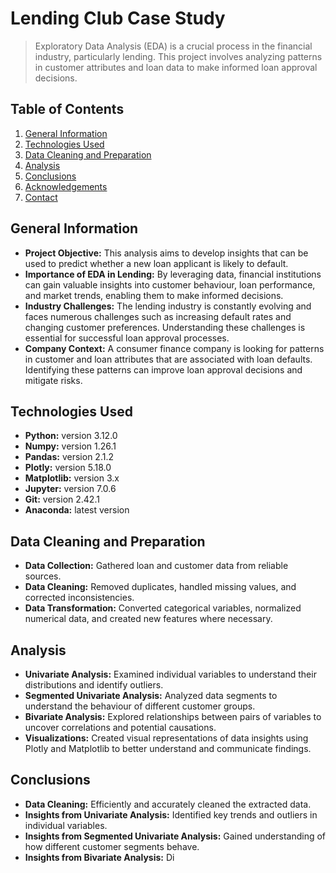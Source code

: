 # Lending Club Case Study

> Exploratory Data Analysis (EDA) is a crucial process in the financial industry, particularly lending. This project involves analyzing patterns in customer attributes and loan data to make informed loan approval decisions.

## Table of Contents
1. [General Information](#general-information)
2. [Technologies Used](#technologies-used)
3. [Data Cleaning and Preparation](#data-cleaning-and-preparation)
4. [Analysis](#analysis)
5. [Conclusions](#conclusions)
6. [Acknowledgements](#acknowledgements)
7. [Contact](#contact)

## General Information
- **Project Objective:** This analysis aims to develop insights that can be used to predict whether a new loan applicant is likely to default.
- **Importance of EDA in Lending:** By leveraging data, financial institutions can gain valuable insights into customer behaviour, loan performance, and market trends, enabling them to make informed decisions.
- **Industry Challenges:** The lending industry is constantly evolving and faces numerous challenges such as increasing default rates and changing customer preferences. Understanding these challenges is essential for successful loan approval processes.
- **Company Context:** A consumer finance company is looking for patterns in customer and loan attributes that are associated with loan defaults. Identifying these patterns can improve loan approval decisions and mitigate risks.

## Technologies Used
- **Python:** version 3.12.0
- **Numpy:** version 1.26.1
- **Pandas:** version 2.1.2
- **Plotly:** version 5.18.0
- **Matplotlib:** version 3.x
- **Jupyter:** version 7.0.6
- **Git:** version 2.42.1
- **Anaconda:** latest version

## Data Cleaning and Preparation
- **Data Collection:** Gathered loan and customer data from reliable sources.
- **Data Cleaning:** Removed duplicates, handled missing values, and corrected inconsistencies.
- **Data Transformation:** Converted categorical variables, normalized numerical data, and created new features where necessary.

## Analysis
- **Univariate Analysis:** Examined individual variables to understand their distributions and identify outliers.
- **Segmented Univariate Analysis:** Analyzed data segments to understand the behaviour of different customer groups.
- **Bivariate Analysis:** Explored relationships between pairs of variables to uncover correlations and potential causations.
- **Visualizations:** Created visual representations of data insights using Plotly and Matplotlib to better understand and communicate findings.

## Conclusions
- **Data Cleaning:** Efficiently and accurately cleaned the extracted data.
- **Insights from Univariate Analysis:** Identified key trends and outliers in individual variables.
- **Insights from Segmented Univariate Analysis:** Gained understanding of how different customer segments behave.
- **Insights from Bivariate Analysis:** Di
